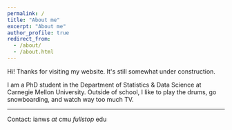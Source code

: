 ```yaml
---
permalink: /
title: "About me"
excerpt: "About me"
author_profile: true
redirect_from:
  - /about/
  - /about.html
---
```


Hi! Thanks for visiting my website. It's still somewhat under construction. 

I am a PhD student in the Department of Statistics & Data Science at Carnegie Mellon University. Outside of school, I like to play the drums, go snowboarding, and watch way too much TV.

---

Contact: ianws _at_ cmu _fullstop_ edu
